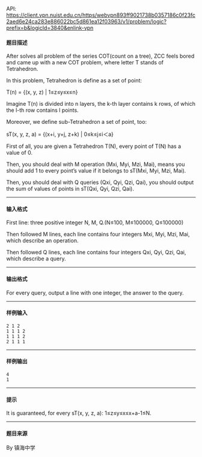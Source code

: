 API: https://client.vpn.nuist.edu.cn/https/webvpn893ff9021738b0357186c0f23fc2aed6e24ca283e886022bc5d861ea12f03963/v1/problem/logic?prefix=b&logicId=3840&enlink-vpn

#### 题目描述

After solves all problem of the series COT(count on a tree), ZCC feels bored and came up with a new COT problem, where letter T stands of Tetrahedron.

In this problem, Tetrahedron is define as a set of point:

T(n) = {(x, y, z) | 1≤z≤y≤x≤n}

Imagine T(n) is divided into n layers, the k-th layer contains k rows, of which the l-th row contains l points.

Moreover, we define sub-Tetrahedron a set of point, too:

sT(x, y, z, a) = {(x+i, y+j, z+k) | 0≤k≤j≤i＜a}

First of all, you are given a Tetrahedron T(N), every point of T(N) has a value of 0.

Then, you should deal with M operation (Mxi, Myi, Mzi, Mai), means you should add 1 to every point’s value if it belongs to sT(Mxi, Myi, Mzi, Mai).

Then, you should deal with Q queries (Qxi, Qyi, Qzi, Qai), you should output the sum of values of points in sT(Qxi, Qyi, Qzi, Qai).

---

#### 输入格式

First line: three positive integer N, M, Q.(N≤100, M≤100000, Q≤100000)

Then followed M lines, each line contains four integers Mxi, Myi, Mzi, Mai, which describe an operation.

Then followed Q lines, each line contains four integers Qxi, Qyi, Qzi, Qai, which describe a query.

---

#### 输出格式

For every query, output a line with one integer, the answer to the query. 

---

#### 样例输入
```
2 1 2
1 1 1 2
1 1 1 2
2 1 1 1
```

---

#### 样例输出
```
4
1
```

---

#### 提示

It is guaranteed, for every sT(x, y, z, a): 1≤z≤y≤x≤x+a-1≤N. 

---

#### 题目来源

By 镇海中学